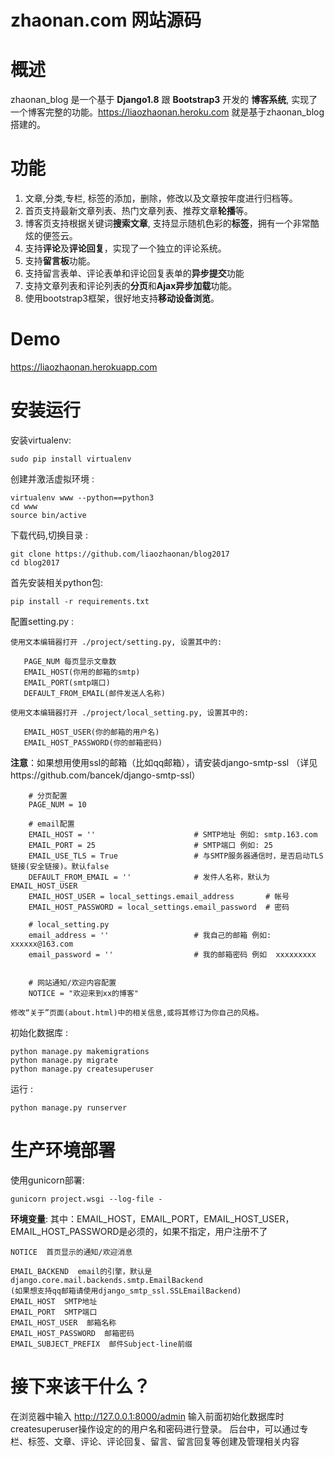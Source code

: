 zhaonan.com 网站源码
=================

# 概述
zhaonan\_blog 是一个基于  **Django1.8**  跟  **Bootstrap3**  开发的 **博客系统**,
实现了一个博客完整的功能。https://liaozhaonan.heroku.com 就是基于zhaonan\_blog 搭建的。
# 功能
1. 文章,分类,专栏, 标签的添加，删除，修改以及文章按年度进行归档等。
2. 首页支持最新文章列表、热门文章列表、推荐文章**轮播**等。
3. 博客页支持根据关键词**搜索文章**, 支持显示随机色彩的**标签**，拥有一个非常酷炫的便签云。
4. 支持**评论**及**评论回复**，实现了一个独立的评论系统。
5. 支持**留言板**功能。
6. 支持留言表单、评论表单和评论回复表单的**异步提交**功能
7. 支持文章列表和评论列表的**分页**和**Ajax异步加载**功能。
9. 使用bootstrap3框架，很好地支持**移动设备浏览**。

# Demo
https://liaozhaonan.herokuapp.com

# 安装运行
安装virtualenv:

    sudo pip install virtualenv

创建并激活虚拟环境 :

    virtualenv www --python==python3
    cd www
    source bin/active

下载代码,切换目录 :
    
    git clone https://github.com/liaozhaonan/blog2017
    cd blog2017

首先安装相关python包:

    pip install -r requirements.txt

配置setting.py :

    使用文本编辑器打开 ./project/setting.py, 设置其中的:

       PAGE_NUM 每页显示文章数
       EMAIL_HOST(你用的邮箱的smtp)
       EMAIL_PORT(smtp端口)
       DEFAULT_FROM_EMAIL(邮件发送人名称)

    使用文本编辑器打开 ./project/local_setting.py, 设置其中的:

       EMAIL_HOST_USER(你的邮箱的用户名)
       EMAIL_HOST_PASSWORD(你的邮箱密码)

**注意**：如果想用使用ssl的邮箱（比如qq邮箱），请安装django-smtp-ssl
  （详见https://github.com/bancek/django-smtp-ssl）

```
    # 分页配置
    PAGE_NUM = 10

    # email配置
    EMAIL_HOST = ''                      # SMTP地址 例如: smtp.163.com
    EMAIL_PORT = 25                      # SMTP端口 例如: 25
    EMAIL_USE_TLS = True                 # 与SMTP服务器通信时，是否启动TLS链接(安全链接)。默认false
    DEFAULT_FROM_EMAIL = ''              # 发件人名称，默认为EMAIL_HOST_USER
    EMAIL_HOST_USER = local_settings.email_address       # 帐号
    EMAIL_HOST_PASSWORD = local_settings.email_password  # 密码

    # local_setting.py
    email_address = ''                   # 我自己的邮箱 例如: xxxxxx@163.com
    email_password = ''                  # 我的邮箱密码 例如  xxxxxxxxx

    
    # 网站通知/欢迎内容配置
    NOTICE = "欢迎来到xx的博客"
```

    修改“关于”页面(about.html)中的相关信息,或将其修订为你自己的风格。

初始化数据库 :

    python manage.py makemigrations
    python manage.py migrate
    python manage.py createsuperuser
    
运行 :
    
    python manage.py runserver
    
    
# 生产环境部署
	
使用gunicorn部署:
	
	gunicorn project.wsgi --log-file -
    
**环境变量**:
其中：EMAIL_HOST，EMAIL_PORT，EMAIL_HOST_USER，EMAIL_HOST_PASSWORD是必须的，如果不指定，用户注册不了

	NOTICE  首页显示的通知/欢迎消息
	
	EMAIL_BACKEND  email的引擎，默认是django.core.mail.backends.smtp.EmailBackend
    (如果想支持qq邮箱请使用django_smtp_ssl.SSLEmailBackend)
	EMAIL_HOST  SMTP地址
	EMAIL_PORT  SMTP端口
	EMAIL_HOST_USER  邮箱名称
	EMAIL_HOST_PASSWORD  邮箱密码
	EMAIL_SUBJECT_PREFIX  邮件Subject-line前缀


# 接下来该干什么？
在浏览器中输入 http://127.0.0.1:8000/admin
输入前面初始化数据库时createsuperuser操作设定的的用户名和密码进行登录。
后台中，可以通过专栏、标签、文章、评论、评论回复、留言、留言回复等创建及管理相关内容


